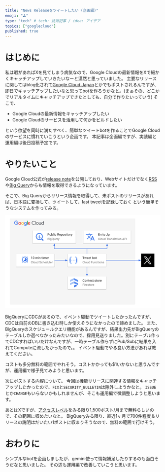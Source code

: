 ```yaml
---
title: "News Releaseをツイートしたい (企画編)"
emoji: "⛳"
type: "tech" # tech: 技術記事 / idea: アイデア
topics: ["googlecloud"]
published: true
---
```


# はじめに
私は暇があればXを見てしまう病気なので、Google Cloudの最新情報をXで細かくキャッチアップしていきたいなーと漠然と思っていました。
主要なリリースに関してはblog化されて[Google Cloud Japan](https://x.com/googlecloud_jp)とかでもポストされるんですが、即日でキャッチアップしたいなと思ってbotを作ろうかなと。(まぁその、どこかでリアルタイムにキャッチアップできたとしても、自分で作りたいっていう)
そこで、

* Google Cloudの最新情報をキャッチアップしたい
* Google Cloudのサービスを活用して何かをビルドしたい

という欲望を同時に満たすべく、簡単なツイートbotを作ることでGoogle Cloudのサービスに慣れていこうという企画です。
本記事は企画編ですが、実装編と運用編は後日投稿予定です。

# やりたいこと

Google Cloud公式が[release note](https://cloud.google.com/release-notes)を公開しており、Webサイトだけでなく[RSS](https://cloud.google.com/feeds/gcp-release-notes.xml)や[Big Query](https://console.cloud.google.com/bigquery?p=bigquery-public-data&d=google_cloud_release_notes&t=release_notes&page=table&_ga=2.106649792.2139314136.1727701658-804611237.1693313229)からも情報を取得できるようになっています。

そこで、Big Queryからリリース情報を取得して、未ポストのリリースがあれば、日本語に変換して、ツイートして、last tweetを記録しておく
という簡単そうなシステムを作ってみる。

![](/images/6ce4b7376ba12d/0001.png)

BigQueryにCDCがあるので、イベント駆動でツイートしたかったんですが、CDCは自前のDBに書き込む時しか使えそうになかったので諦めました。
また、BigQueryのスケジュールクエリ機能があるんですが、結果出力先がBigQueryのテーブルしか選べなかったみたいなので、採用見送りました。別にテーブル作ってCDCすればいいだけなんですが、一時テーブル作らずにPub/Subに結果を入れてComputeに流したかったので。。
イベント駆動でやる良い方法があれば教えてください。

コストも多分無料の範囲でやれそう。コストかかっても$1いかないと思うんですが、運用編で様子見てみようと思います。

次にポストする内容について。
今回は機能リリースに関連する情報をキャッチアップしたかったので、`FIX`と`SECURITY_BULLETIN`は除外しようかなと。
`ISSUE`とか`CHANGE`もいらないかもしれませんが、そこも運用編で微調整しようと思います。

あとはXですが、[アクセスレベル](https://developer.x.com/en/docs/x-api/getting-started/about-x-api#item0)をみる限り1,500ポスト/月まで無料らしいので、その範囲に収めたいなと。
BigQueryみる限り、直近1ヶ月で700件程度＆リリースの説明はだいたい1ポストに収まりそうなので、無料の範囲で行けそう。

# おわりに

シンプルなbotを企画しましたが、gemini使って情報補足したりするのも面白そうだなと思いました。
その辺も運用編で改善していこうと思います。